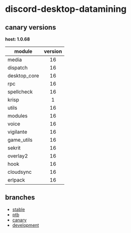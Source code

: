 # discord-desktop-datamining

## canary versions

**host: 1.0.68**

| module | version |
| ------ | :-----: |
| media | 16 |
| dispatch | 16 |
| desktop_core | 16 |
| rpc | 16 |
| spellcheck | 16 |
| krisp | 1 |
| utils | 16 |
| modules | 16 |
| voice | 16 |
| vigilante | 16 |
| game_utils | 16 |
| sekrit | 16 |
| overlay2 | 16 |
| hook | 16 |
| cloudsync | 16 |
| erlpack | 16 |

## branches

- [stable](https://github.com/OpenAsar/discord-desktop-datamining/tree/stable)
- [ptb](https://github.com/OpenAsar/discord-desktop-datamining/tree/ptb)
- [canary](https://github.com/OpenAsar/discord-desktop-datamining/tree/canary)
- [development](https://github.com/OpenAsar/discord-desktop-datamining/tree/development)